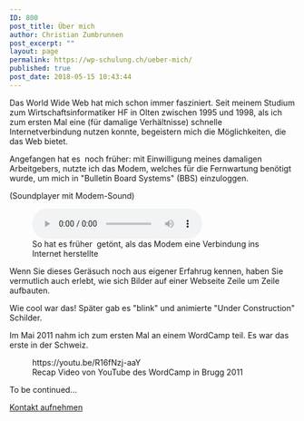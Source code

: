 ```yaml
---
ID: 800
post_title: Über mich
author: Christian Zumbrunnen
post_excerpt: ""
layout: page
permalink: https://wp-schulung.ch/ueber-mich/
published: true
post_date: 2018-05-15 10:43:44
---
```

<!-- wp:paragraph -->
<p>Das World Wide Web hat mich schon immer fasziniert. Seit meinem Studium zum Wirtschaftsinformatiker HF in Olten zwischen 1995 und 1998, als ich zum ersten Mal eine (für damalige Verhältnisse) schnelle Internetverbindung nutzen konnte, begeistern mich die Möglichkeiten, die das Web bietet.</p>
<!-- /wp:paragraph -->

<!-- wp:paragraph -->
<p>Angefangen hat es  noch früher: mit Einwilligung meines damaligen Arbeitgebers, nutzte ich das Modem, welches für die Fernwartung benötigt wurde, um mich in "Bulletin Board Systems" (BBS) einzuloggen.</p>
<!-- /wp:paragraph -->

<!-- wp:paragraph -->
<p>(Soundplayer mit Modem-Sound)</p>
<!-- /wp:paragraph -->

<!-- wp:audio {"id":4942} -->
<figure class="wp-block-audio"><audio controls src="https://wp-schulung.ch/wp-content/uploads/modem-sound.mp3"></audio><figcaption>So hat es früher  getönt, als das Modem eine Verbindung ins Internet herstellte</figcaption></figure>
<!-- /wp:audio -->

<!-- wp:paragraph -->
<p>Wenn Sie dieses Geräsuch noch aus eigener Erfahrug kennen, haben Sie vermutlich auch erlebt, wie sich Bilder auf einer Webseite Zeile um Zeile aufbauten.</p>
<!-- /wp:paragraph -->

<!-- wp:paragraph -->
<p>Wie cool war das! Später gab es "blink" und animierte "Under Construction" Schilder.</p>
<!-- /wp:paragraph -->

<!-- wp:paragraph -->
<p></p>
<!-- /wp:paragraph -->

<!-- wp:paragraph -->
<p>Im Mai 2011 nahm ich zum ersten Mal an einem WordCamp teil. Es war das erste in der Schweiz.</p>
<!-- /wp:paragraph -->

<!-- wp:paragraph -->
<p></p>
<!-- /wp:paragraph -->

<!-- wp:core-embed/youtube {"url":"https://youtu.be/R16fNzj-aaY","type":"video","providerNameSlug":"youtube"} -->
<figure class="wp-block-embed-youtube wp-block-embed is-type-video is-provider-youtube">
https://youtu.be/R16fNzj-aaY
<figcaption>Recap Video von YouTube des WordCamp in Brugg 2011</figcaption></figure>
<!-- /wp:core-embed/youtube -->

<!-- wp:paragraph -->
<p>To be continued...</p>
<!-- /wp:paragraph -->

<!-- wp:paragraph -->
<p><a href="https://wp-schulung.ch/kontakt/">Kontakt aufnehmen</a></p>
<!-- /wp:paragraph -->